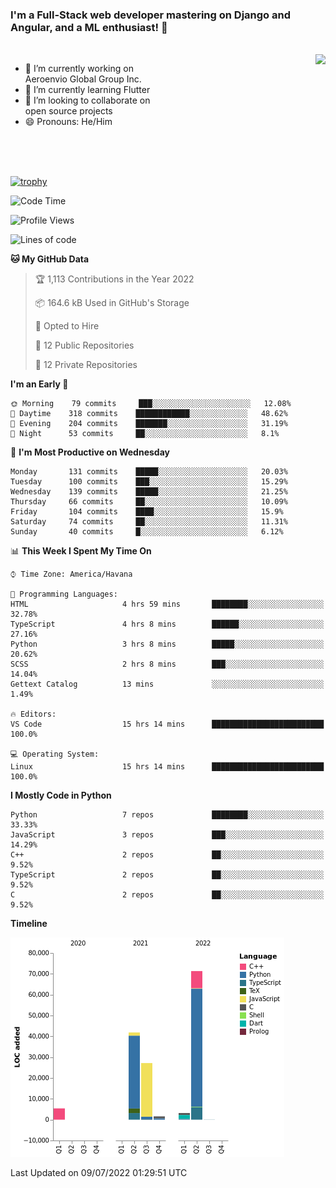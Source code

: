 ### I'm a Full-Stack web developer mastering on Django and Angular, and a ML enthusiast!  👋

<br/>

<img align="right" height="250"  src="https://media1.giphy.com/media/qgQUggAC3Pfv687qPC/giphy.gif?cid=ecf05e470ttfxgsj072btembitu1zn4ti3t3cdyg4jo5b3by&rid=giphy.gif&ct=g" />

 <div style="width:50%">
    <ul>
      <li>🔭 I’m currently working on Aeroenvio Global Group Inc.</li>
      <li>🌱 I’m currently learning Flutter</li>
      <li>👯 I’m looking to collaborate on open source projects</li>
      <li>😄 Pronouns: He/Him</li>
<!--       <li>⚡ Fun fact: I started my first professional project for a company as web dev without knowing any JS </li> -->
    </ul>
  </div>
  
<br/><br/><br/>

[![trophy](https://github-profile-trophy.vercel.app/?username=dfg-98&row=3&column=3&theme=monokai)](https://github.com/ryo-ma/github-profile-trophy)


<!--START_SECTION:waka-->
![Code Time](http://img.shields.io/badge/Code%20Time-307%20hrs%201%20min-blue)

![Profile Views](http://img.shields.io/badge/Profile%20Views-2-blue)

![Lines of code](https://img.shields.io/badge/From%20Hello%20World%20I%27ve%20Written-151%20Thousand%20lines%20of%20code-blue)

**🐱 My GitHub Data** 

> 🏆 1,113 Contributions in the Year 2022
 > 
> 📦 164.6 kB Used in GitHub's Storage 
 > 
> 💼 Opted to Hire
 > 
> 📜 12 Public Repositories 
 > 
> 🔑 12 Private Repositories  
 > 
**I'm an Early 🐤** 

```text
🌞 Morning    79 commits     ███░░░░░░░░░░░░░░░░░░░░░░   12.08% 
🌆 Daytime    318 commits    ████████████░░░░░░░░░░░░░   48.62% 
🌃 Evening    204 commits    ███████░░░░░░░░░░░░░░░░░░   31.19% 
🌙 Night      53 commits     ██░░░░░░░░░░░░░░░░░░░░░░░   8.1%

```
📅 **I'm Most Productive on Wednesday** 

```text
Monday       131 commits    █████░░░░░░░░░░░░░░░░░░░░   20.03% 
Tuesday      100 commits    ███░░░░░░░░░░░░░░░░░░░░░░   15.29% 
Wednesday    139 commits    █████░░░░░░░░░░░░░░░░░░░░   21.25% 
Thursday     66 commits     ██░░░░░░░░░░░░░░░░░░░░░░░   10.09% 
Friday       104 commits    ████░░░░░░░░░░░░░░░░░░░░░   15.9% 
Saturday     74 commits     ██░░░░░░░░░░░░░░░░░░░░░░░   11.31% 
Sunday       40 commits     █░░░░░░░░░░░░░░░░░░░░░░░░   6.12%

```


📊 **This Week I Spent My Time On** 

```text
⌚︎ Time Zone: America/Havana

💬 Programming Languages: 
HTML                     4 hrs 59 mins       ████████░░░░░░░░░░░░░░░░░   32.78% 
TypeScript               4 hrs 8 mins        ██████░░░░░░░░░░░░░░░░░░░   27.16% 
Python                   3 hrs 8 mins        █████░░░░░░░░░░░░░░░░░░░░   20.62% 
SCSS                     2 hrs 8 mins        ███░░░░░░░░░░░░░░░░░░░░░░   14.04% 
Gettext Catalog          13 mins             ░░░░░░░░░░░░░░░░░░░░░░░░░   1.49%

🔥 Editors: 
VS Code                  15 hrs 14 mins      █████████████████████████   100.0%

💻 Operating System: 
Linux                    15 hrs 14 mins      █████████████████████████   100.0%

```

**I Mostly Code in Python** 

```text
Python                   7 repos             ████████░░░░░░░░░░░░░░░░░   33.33% 
JavaScript               3 repos             ███░░░░░░░░░░░░░░░░░░░░░░   14.29% 
C++                      2 repos             ██░░░░░░░░░░░░░░░░░░░░░░░   9.52% 
TypeScript               2 repos             ██░░░░░░░░░░░░░░░░░░░░░░░   9.52% 
C                        2 repos             ██░░░░░░░░░░░░░░░░░░░░░░░   9.52%

```


**Timeline**

![Chart not found](https://raw.githubusercontent.com/dfg-98/dfg-98/main/charts/bar_graph.png) 


 Last Updated on 09/07/2022 01:29:51 UTC
<!--END_SECTION:waka-->
